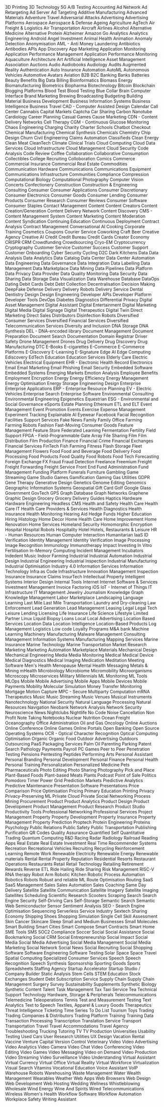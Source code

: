3D Printing
3D Technology
5G
A/B Testing
Accounting
Ad Network
Ad Retargeting
Ad Server
Ad Targeting
Additive Manufacturing
Advanced Materials
Adventure Travel
Adversarial Attacks
Advertising
Advertising Platforms
Aerospace
Aerospace & Defense
Ageing
Agriculture
AgTech
Air Freight & Logistics
Air Transportation
Aircraft
Airlines
Alcohol
Alternative Medicine
Alternative Protein
Alzheimer
Amazon Go
Analytics
Analytics Engineering
Android
Angel Investment
Animal Health
Animation
Anomaly Detection
Anonymisation
AML - Anti Money Laundering
Antibiotics
Antibodies
APIs
App Discovery
App Marketing
Application Monitoring
Application Performance Management
Application Performance Monitoring
Aquaculture
Architecture
Art
Artificial Intelligence
Asset Management
Association
Auctions
Audio
Audiobooks
Audiology
Audits
Augmented Reality
Authentication
Auto Insurance
Automation
AutoML
Autonomous Vehicles
Automotive
Avatars
Aviation
B2B
B2C
Banking
Banks
Batteries
Beauty
Benefits
Big Data
Billing
Bioinformatics
Biomass Energy
Biomanufacturing
Biometrics
Biopharma
Biotechnology
Bitcoin
Blockchain
Blogging Platforms
Blood Test
Blood Testing
Blue Collar
Brain Computer Interface
Brand Marketing
Brewing
Broadcasting
Budgeting
Building Material
Business Development
Business Information Systems
Business Intelligence
Business Travel
CAD - Computer Assisted Design
Calendar
Call Center
Cannabis
Capital Markets
Captcha
Car Sharing
Carbon Nanotube
Cardiology
Career Planning
Casual Games
Cause Marketing
CDN - Content Delivery Networks
Cell Therapy
CGM - Continuous Glucose Monitoring
Chaos Engineering
Charging
Charity
Charter Schools
Chatbot
Checkout
Chemical Manufacturing
Chemical Synthesis
Chemicals
Chemistry
Chip Design
Churn
Civil Engineering
Claims Automation
Classifieds
Clean Energy
Clean Meat
CleanTech
Climate
Clinical Trials
Cloud Computing
Cloud Data Services
Cloud Infrastructure
Cloud Management
Cloud Security
Code Analysis
Code Review
Coffee
Collaboration
Collaborative Consumption
Collectibles
College Recruiting
Colloboration
Comics
Commerce
Commercial Insurance
Commercial Real Estate
Commodities
Communication Hardware
Communications
Communications Equipment
Communications Infrastructure
Communities
Compliance
Compression
Computational Biology
Computational Photography
Computer Vision
Concerts
Confectionery
Construction
Construction & Engineering
Consulting
Consumer
Consumer Applications
Consumer Discretionary
Consumer Electronics
Consumer Goods
Consumer Lending
Consumer Products
Consumer Research
Consumer Reviews
Consumer Software
Consumer Staples
Contact Management
Content
Content Creators
Content Creation/Generation
Content Delivery Network
Content Discovery
CMS - Content Management System
Content Marketing
Content Moderation
Content Syndication
Continuing Education
Continuous Deployment
Contract Analysis
Contract Management
Conversational AI
Cooking
Corporate Training
Cosmetics
Coupons
Courier Service
Coworking
Craft Beer
Creative Agency
Creative AI
Credit
Credit Bureau
Credit Cards
Creator Economy
CRISPR
CRM
Crowdfunding
Crowdsourcing
Cryo-EM
Cryptocurrency
Cryptography
Customer Service
Customer Success
Customer Support
Customer Onboarding
Cyber Security
Cycling
D2C
Dark Kitchens
Data
Data Analysis
Data Analytics
Data Catalog
Data Center
Data Center Automation
Data Engineering
Data Governance
Data Integration
Data Labelling
Data Management
Data Marketplace
Data Mining
Data Pipelines
Data Platform
Data Privacy
Data Provider
Data Quality Monitoring
Data Security
Data Sharing
Data Storage
Data Visualization
Data Warehouse
Database
DataOps
Dating
Debit Cards
Debt
Debt Collection
Decentralisation
Decision Making
DeepFake
Defense
Delivery
Delivery Robots
Delivery Service
Dental
Dentistry
Design
Design Engineering
Developer APIs
Developer Platform
Developer Tools
DevOps
Diabetes
Diagnostics
Differential Privacy
Digital Asset Management
Digital Assistant
Digital Entertainment
Digital Marketing
Digital Media
Digital Signage
Digital Therapeutics
Digital Twin
Direct Marketing
Direct Sales
Distributors
Disinfection Robots
Diversified Consumer Services
Diversified Financial Services
Diversified Telecommunication Services
Diversity and Inclusion
DNA Storage
DNA Synthesis
DEL - DNA-encoded library
Document Management
Document Preparation
Document Search
Documentation
Domain Registrar
Driver Safety
Drone Management
Drones
Drug Delivery
Drug Discovery
Drug Manufacturing
DTC
E-Books
E-cigarettes
E-Commerce
E-Commerce Platforms
E-Discovery
E-Learning
E-Signature
Edge AI
Edge Computing
Ediscovery
EdTech
Education
Education Services
Elderly Care
Electric Vehicles
Electrical Equipment
EHR - Electronic Health Record
Electronics
Email
Email Marketing
Email Phishing
Email Security
Embedded Software
Embedded Systems
Emerging Markets
Emotion Analysis
Employee Benefits
Employment
Encryption
Energy
Energy Efficiency
Energy Management
Energy Optimisation
Energy Storage
Engineering Design
Enterprise
Enterprise Applications
ERP - Enterprise Resource Planning
EV - Electric Vehicles
Enterprise Search
Enterprise Software
Environmental Consulting
Environmental Engineering
Epigenetics
Equestrian
ESG - Environmental and Social Governance
eSports
Estate Planning
Ethereum
ETL and ELT
Event Management
Event Promotion
Events
Exercise
Expense Management
Experiment Tracking
Explainable AI
Eyewear
Facebook
Facial Recognition
Facilities Support Services
Fake News
Family
Family Office
Farming
Farming Robots 
Fashion
Fast-Moving Consumer Goods
Feature Management
Feature Store
Federated Learning
Fermentation
Fertility
Field Support
FPGA - Field-Programmable Gate Array
File Sharing
Film
Film Distribution
Film Production
Finance
Financial Crime
Financial Exchanges
Financial Services
FinTech
Fish Farming
Fitness
Flash Storage
Fleet Management
Flowers
Food
Food and Beverage
Food Delivery
Food Processing
Food Products
Food Quality
Food Robots
Food Tech
Forecasting
Foreign Exchange FX
Fraud
Fraud Detection
Freelance
Freemium
Freight
Freight Forwarding
Freight Service
Front End
Fund Administration
Fund Management
Funding Platform
Funerals
Furniture
Gambling
Game Streaming
Game Studio
Games
Gamification
Gaming
Gas Utilities
GDPR
Gene Therapy
Generative Design
Genetics
Genome Editing
Genomics
Geographic Information Systems
Geospatial
Gift Card
Golf
Google Glass
Government
GovTech
GPS
Graph Database
Graph Networks
Graphene
Graphic Design
Grocery
Grocery Delivery
Guides
Haptics
Hardware
Hardware Engineering
Headless CMS
Health and Safety
Health Care
Health Care IT
Health Care Providers & Services
Health Diagnostics
Health Insurance
Health Monitoring
Hearing Aid
Hedge Funds
Higher Education
Hiring
Histology
Home Decor
Home Health Care
Home Improvement
Home Renovation
Home Services
Homeland Security
Homomorphic Encryption
Hospital
Hospital Robots
Hospitality
Hotel
Hotels, Restaurants & Leisure
HR - Human Resources
Human Computer Interaction
Humanitarian
IaaS
ID Verification
Identity Management
Identity Verification
Image Processing
Image Recognition
Immunology
Immunotherapy
Impact Investing
In Vitro Fertilisation
In-Memory Computing
Incident Management
Incubators
Indedent Music
Indoor Farming
Industrial
Industrial Automation
Industrial Design
Industrial Engineering
Industrial Inspection
Industrial Manufacturing
Industrial Optimisation
Industry 4.0
Information Services
Information Technology
Infra as Code
Infrastructure
Innovation Management
Inspection
Insurance
Insurance Claims
InsurTech
Intellectual Property
Intelligent Systems
Interior Design
Internal Tools
Internet
Internet Software & Services
Investment Management
Invoice Factoring
iOS
IoT - Internet of Things
IT Infrastructure
IT Management
Jewelry
Journalism
Knowledge Graph
Knowledge Management
Labor Marketplace
Landscaping
Language Learning
Last Mile
Last Mile Transportation
Laundry and Dry-cleaning
Law Enforcement
Lead Generation
Lead Management
Leasing
Legal
Legal Tech
Leisure
Lending
Licensing
Life Insurance
Life Science
Lifestyle
Limited Partner
Linux
Liquid Biopsy
Loans
Local
Local Advertising
Location Based Services
Location Data
Location Intelligence
Location-Based Products
Log Management
Logistics
Low code
Loyalty Programs
M&A bank
Machine Learning
Machinery Manufacturing
Malware
Management Consulting
Management Information Systems
Manufacturing
Mapping Services
Marine Insurance
Marine Technology
Marine Transportation
Market Research
Marketing
Marketing Automation
Marketplace
Materials
Mechanical Design
Mechanical Engineering
Media
Media Monitoring
Medical
Medical Device
Medical Diagnostics
Medical Imaging
Medication
Meditation
Meeting Software
Men's Health
Menopause
Mental Health
Messaging
Metals & Mining
mHealth
Microbiology
Microbiome
Micromobility
Microorganisms
Microscopy
Microservices
Military
Millennials
ML Monitoring
ML Tools
MLOps
Mobile
Mobile Advertising
Mobile Apps
Mobile Devices
Mobile Payments
Mobility
Molecular Simulation
Money Transfer
Monitoring
Mortgage
Motion Capture
MPC - Secure Multiparty Computation
mRNA Therapeutics
Music
Music Streaming
Music Venues
Musical Instruments
Nanotechnology
National Security
Natural Language Processing
Natural Resources
Navigation
Neobank
Network Analysis
Network Security
Neuroscience
News
Nightclubs
Nightlife
No Code
Noise Cancellation
Non Profit
Note Taking
Notebooks
Nuclear
Nutrition
Ocean Freight
Oceanography
Office Administration
Oil and Gas
Oncology
Online Auctions
Online Conference
Online Games
Online Portals
Open Banking
Open Source
Operating Systems
OCR - Optical Character Recognition
Optical Computing
Optimisation
Organic
Organic Food
Outdoor Advertising
Outdoors
Outsourcing
PaaS
Packaging Services
Palm Oil
Parenting
Parking
Patent Search
Pathology
Payments
Payroll
PC Games
Peer to Peer
Penetration Testing
Pensions
Pentesting
Peptides
Performing Arts
Personal Assistant
Personal Branding
Personal Development
Personal Finance
Personal Health
Personal Training
Personalization
Personalized Medicine
Pets
Pharmaceuticals
Photo Editing
Photo Sharing
Photography
Pick and Place
Plant-Based Foods
Plant-based Meats
Plants
Podcast
Point of Sale
Politics
Pomodoro Timer
Power Grid
Prediction Markets
Predictive Analytics
Predictive Maintenance
Presentation Software
Presentations
Price Comparison
Price Optimisation
Pricing
Primary Education
Printing
Privacy
Privacy-Preserving ML
Private Cloud
Private Social Networking
Process Mining
Procurement
Product
Product Analytics
Product Design
Product Development
Product Management
Product Research
Product Studio
Productivity Tools
Professional Networking
Professional Services
Project Management
Property
Property Development
Property Insurance
Property Management
Property Prediction
Proptech
Protein Engineering
Proteins
Psychology
Public Relations
Public Safety
Public Transportation
Publishing
Purification
QR Codes
Quality Assurance
Quantified Self
Quantitative Trading
Quantum Computing
R&D
Racing
Radar
Radiology
Railroad
Reading Apps
Real Estate
Real Estate Investment
Real Time
Recommender Systems
Recreation
Recreational Vehicles
Recruiting
Recycling
Reinforcement Learning
Remote Work
Renewable Electricity
Renewable Energy
Renewable materials
Rental
Rental Property
Reputation
Residential
Resorts
Restaurant Operations
Restaurants
Retail
Retail Technology
Retailing
Retirement
Rewards
Reverse ETL
Ride Hailing
Ride Sharing
Risk Management
RISC-V
RNA therapy
Robot Arm
Robotic Kitchen
Robotic Process Automation
Robotics
Robots
Robust and reliable ML
Route Optimisation
Routing
SaaS
SaaS Management
Sales
Sales Automation
Sales Coaching
Same Day Delivery
Satellite
Satellite Communication
Satellite Imagery
Satellite Imaging
Satellites
Scheduling
Scientific Research
Scooters
Scraping
Search
Search Engine
Security
Self-Driving Cars
Self-Storage
Semantic Search
Semantic Web
Semiconductor
Sensor
Sentiment Analysis
SEO - Search Engine Optimisation
Sequencing
Serverless
Service Industry
Sextech
Sharing Economy
Shipping
Shoes
Shopping
Simulation
Single Cell
Skill Assessment
Skin Cancer
Skincare
Sleep
Small and Medium Businesses
Small Molecules
Smart Building
Smart Cities
Smart Compose
Smart Contracts
Smart Home
SME Tools
SMS
SOC2 Compliance
Soccer
Social
Social Assistance
Social Bookmarking
Social CRM
Social Entrepreneurship
Social Impact
Social Media
Social Media Advertising
Social Media Management
Social Media Marketing
Social Network
Social News
Social Recruiting
Social Shopping
Software
Software Engineering
Software Testing
Solar
Space
Space Travel
Spatial Computing
Specialized Consumer Services
Speech
Speech Recognition
Speech Synthesis
Sponsorship
Sporting Goods
Sports
Spreadsheets
Staffing Agency
Startup Accelerator
Startup Studio / Company Builder
Static Analysis
Stem Cells
STEM Education
Stock Exchanges
Student Debt
Subscription Service
Supply Chain
Supply Chain Management
Surgery
Survey
Sustainability
Supplements
Synthetic Biology
Synthetic Content
Talent
Task Management
Tax
Taxi Service
Tea
Technical Support
Technology Hardware, Storage & Peripherals
Telecommunications
Telemedicine
Teleoperations
Tennis
Test and Measurement
Testing
Text Analytics
Text to Speech
Textiles, Apparel & Luxury Goods
Therapeutics
Threat Intelligence
Ticketing
Time Series
To Do List
Tourism
Toys
Trading
Trading Companies & Distributors
Trading Platform
Training
Training Data
Transaction Processing
Transcription
Translation Service
Transport
Transportation
Travel
Travel Accommodations
Travel Agency
Troubleshooting
Trucking
Tutoring
TV
TV Production
Universities
Usability Testing
Used Cars
User Research
Utilities
UX Design
Vacation Rental
Vaccine
Venture Capital
Version Control
Veterinary
Video
Video Advertising
Video Analytics
Video Camera
Video Chat
Video Conferencing
Video Editing
Video Games
Video Messaging
Video on Demand
Video Production
Video Streaming
Video Surveillance
Video Understanding
Virtual Assistant
Virtual Currency
Virtual Office
Virtual Reality
Virtual Workforce
Virtualization
Visual Search
Vitamins
Vocational Education
Voice Assistant
VoIP
Warehouse Robots
Warehousing
Waste Management
Water
Wealth Management
Wearables
Weather
Web Apps
Web Browsers
Web Design
Web Development
Web Hosting
Wedding
Wellness
Whistleblowing
Wholesale
Wind Energy
Wine And Spirits
Wired Telecommunications
Wireless
Women's Health
Workflow Software
Workflow Automation
Workplace Safety
Writing Assistant
